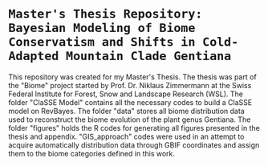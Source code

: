 # `Master's Thesis Repository: Bayesian Modeling of Biome Conservatism and Shifts in Cold-Adapted Mountain Clade Gentiana`

This repository was created for my Master's Thesis. The thesis was part of the "Biome" project started by Prof. Dr. Niklaus Zimmermann 
at the Swiss Federal Institute for Forest, Snow and Landscape Research (WSL).
The folder "ClaSSE Model" contains all the necessary codes to build a ClaSSE model on RevBayes.
The folder "data" stores all biome distribution data used to reconstruct the biome evolution of the plant genus Gentiana.
The folder "figures" holds the R codes for generating all figures presented in the thesis and appendix.
"GIS_approach" codes were used in an attempt to acquire automatically distribution data through GBIF coordinates and assign them to the biome categories defined in this work.
